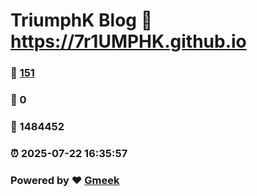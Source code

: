 # TriumphK Blog :link: https://7r1UMPHK.github.io 
### :page_facing_up: [151](https://7r1UMPHK.github.io/tag.html) 
### :speech_balloon: 0 
### :hibiscus: 1484452 
### :alarm_clock: 2025-07-22 16:35:57 
### Powered by :heart: [Gmeek](https://github.com/Meekdai/Gmeek)
